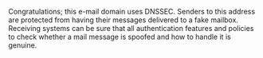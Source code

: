 Congratulations; this e-mail domain uses DNSSEC. Senders to this address are
protected from having their messages delivered to a fake mailbox. Receiving
systems can be sure that all authentication features and policies to check
whether a mail message is spoofed and how to handle it is genuine.
